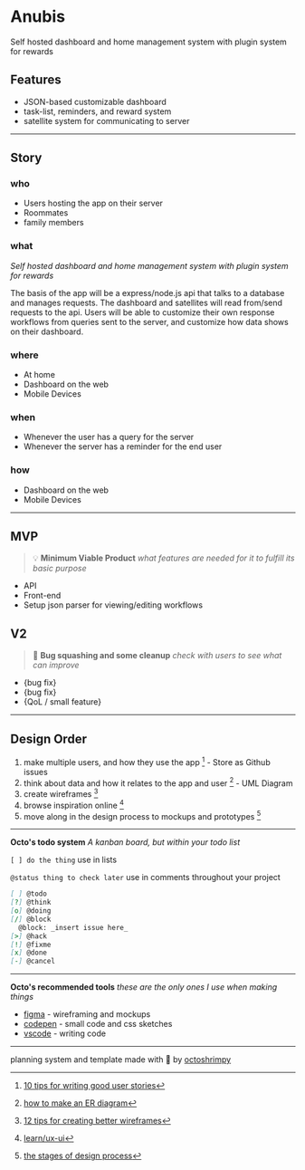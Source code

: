 # Anubis

Self hosted dashboard and home management system with plugin system for rewards

## Features

* JSON-based customizable dashboard
* task-list, reminders, and reward system
* satellite system for communicating to server

---

## Story

### who
* Users hosting the app on their server
* Roommates
* family members

### what
_Self hosted dashboard and home management system with plugin system for rewards_

The basis of the app will be a express/node.js api that talks to a database and manages requests. 
The dashboard and satellites will read from/send requests to the api. 
Users will be able to customize their own response workflows from queries sent to the server, and customize how data shows on their dashboard.


### where
* At home
* Dashboard on the web
* Mobile Devices

### when
* Whenever the user has a query for the server
* Whenever the server has a reminder for the end user

### how
* Dashboard on the web
* Mobile Devices

---

## MVP
> :bulb: **Minimum Viable Product** _what features are needed for it to fulfill its basic purpose_

* API
* Front-end
* Setup json parser for viewing/editing workflows

## V2
> :pencil: **Bug squashing and some cleanup** _check with users to see what can improve_

* {bug fix}
* {bug fix}
* {QoL / small feature}

---

## Design Order
1. make multiple users, and how they use the app [^1] - Store as Github issues
1. think about data and how it relates to the app and user [^2] - UML Diagram
1. create wireframes [^3]
1. browse inspiration online [^4]
1. move along in the design process to mockups and prototypes [^5]

---

**Octo's todo system**
_A kanban board, but within your todo list_

`[ ] do the thing` use in lists

`@status thing to check later` use in comments throughout your project 

```md
[ ] @todo
[?] @think
[o] @doing
[/] @block
  @block: _insert issue here_
[>] @hack
[!] @fixme
[x] @done
[-] @cancel
```

---

**Octo's recommended tools**
_these are the only ones I use when making things_

* [figma](https://figma.com) - wireframing and mockups
* [codepen](https://codepen.io) - small code and css sketches
* [vscode](https://code.visualstudio.com/) - writing code

[^1]: [10 tips for writing good user stories](https://www.romanpichler.com/blog/10-tips-writing-good-user-stories/)
[^2]: [how to make an ER diagram](https://youtu.be/QpdhBUYk7Kk)
[^3]: [12 tips for creating better wireframes](https://uxplanet.org/12-practical-tips-for-creating-better-wireframes-be0418777946)
[^4]: [learn/ux-ui](https://github.com/octoshrimpy/learn/blob/main/web/frontend/UX_UI.md#design-inspiration)
[^5]: [the stages of design process](https://medium.com/a-curious-life/wireframe-mockup-prototype-and-other-stages-of-designing-process-2a3f1c9e1dbf)

---

planning system and template made with :purple_heart: by [octoshrimpy](https://github.com/octoshrimpy)
